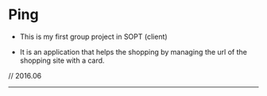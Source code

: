 Ping
===================

* This is my first group project in SOPT (client)

* It is an application that helps the shopping by managing the url of the shopping site with a card.

// 2016.06
*****

